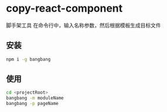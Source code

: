 # copy-react-component
脚手架工具
在命令行中，输入名称参数，然后根据模板生成目标文件

## 安装

```bash
npm i -g bangbang
```

## 使用

```bash
cd <projectRoot>
bangbang -m moduleName
bangbang -p pageName
```